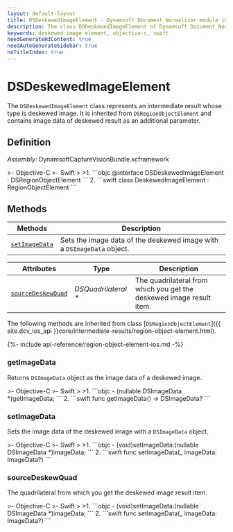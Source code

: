 ```yaml
---
layout: default-layout
title: DSDeskewedImageElement - Dynamsoft Document Normalizer module iOS Edition API Reference
description: The class DSDeskewedImageElement of Dynamsoft Document Normalizer module represents an intermediate result whose type is deskewed image, It is inherited from DSRegionObjectElement and contains image data of deskewed result as additional parameter.
keywords: deskewed image element, objective-c, swift
needGenerateH3Content: true
needAutoGenerateSidebar: true
noTitleIndex: true
---
```


# DSDeskewedImageElement

The `DSDeskewedImageElement` class represents an intermediate result whose type is deskewed image. It is inherited from `DSRegionObjectElement` and contains image data of deskewed result as an additional parameter.

## Definition

*Assembly:* DynamsoftCaptureVisionBundle.xcframework

<div class="sample-code-prefix"></div>
>- Objective-C
>- Swift
>
>1. 
```objc
@interface DSDeskewedImageElement : DSRegionObjectElement
```
2. 
```swift
class DeskewedImageElement : RegionObjectElement
```

## Methods

| Methods | Description |
| ------- | ----------- |
| [`setImageData`](#getimagedata) | Sets the image data of the deskewed image with a `DSImageData` object. |


| Attributes | Type | Description |
| ---------- | ---- | ----------- |
| [`sourceDeskewQuad`](#sourcedeskewquad) | *DSQuadrilateral \** | The quadrilateral from which you get the deskewed image result item. |

The following methods are inherited from class [`DSRegionObjectElement`]({{ site.dcv_ios_api }}core/intermediate-results/region-object-element.html).

{%- include api-reference/region-object-element-ios.md -%}

### getImageData

Returns `DSImageData` object as the image data of a deskewed image.

<div class="sample-code-prefix"></div>
>- Objective-C
>- Swift
>
>1. 
```objc
- (nullable DSImageData *)getImageData;
```
2. 
```swift
func getImageData() -> DSImageData?
```

### setImageData

Sets the image data of the deskewed image with a `DSImageData` object.

<div class="sample-code-prefix"></div>
>- Objective-C
>- Swift
>
>1. 
```objc
- (void)setImageData:(nullable DSImageData *)imageData;
```
2. 
```swift
func setImageData(_ imageData: ImageData?)
```

### sourceDeskewQuad

The quadrilateral from which you get the deskewed image result item.

<div class="sample-code-prefix"></div>
>- Objective-C
>- Swift
>
>1. 
```objc
- (void)setImageData:(nullable DSImageData *)imageData;
```
2. 
```swift
func setImageData(_ imageData: ImageData?)
```
